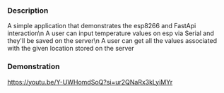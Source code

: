 ### Description
A simple application that demonstrates the esp8266 and FastApi interaction\n
A user can input temperature values on esp via Serial and they'll be saved on the server\n
A user can get all the values associated with the given location stored on the server


### Demonstration
https://youtu.be/Y-UWHomdSoQ?si=ur2QNaRx3kLyiMYr